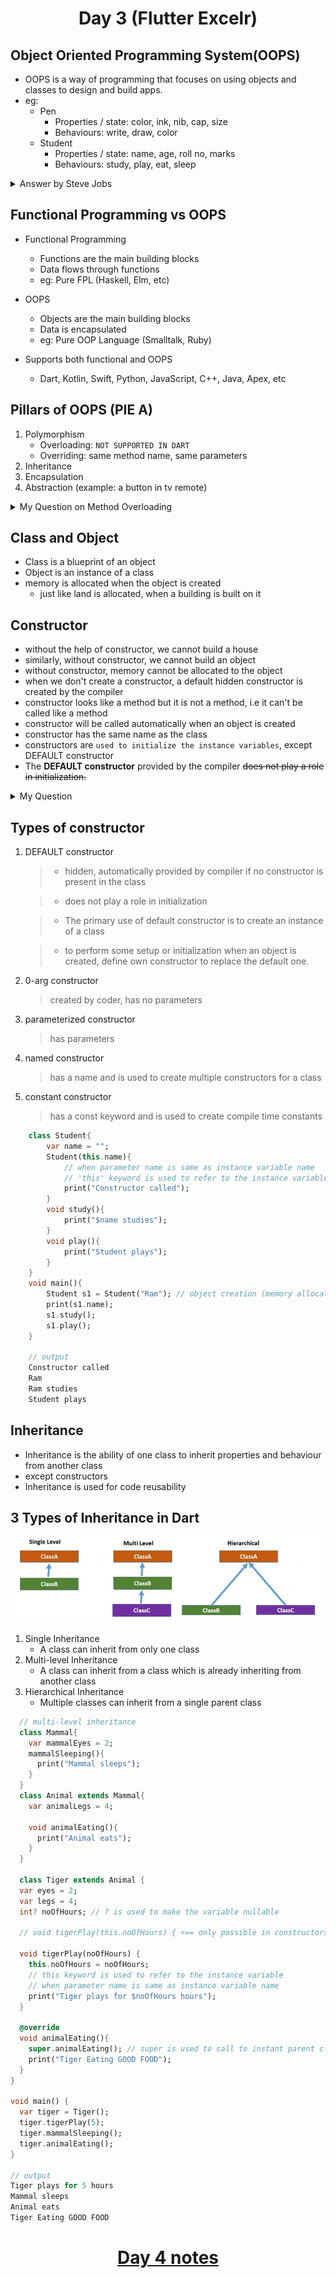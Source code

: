 <h1 align="center"> Day 3 (Flutter Excelr)</h1>

## Object Oriented Programming System(OOPS)

- OOPS is a way of programming that focuses on using objects and classes to design and build apps.
- eg:
  - Pen
    - Properties / state: color, ink, nib, cap, size
    - Behaviours: write, draw, color
  - Student
    - Properties / state: name, age, roll no, marks
    - Behaviours: study, play, eat, sleep

<details>
   <summary>Answer by Steve Jobs</summary>
   
   <br><b>Jeff Goodell:</b>

        Would you explain, in simple terms, exactly what object-oriented software is?
   

  <b>Steve Jobs: </b><br>

        Objects are like people. 
        They’re living, breathing things that have knowledge inside them about how to do things 
        and have memory inside them so they can remember things. And rather than interacting with them at a very low level, 
        you interact with them at a very high level of abstraction, like we’re doing right here.

        Here’s an example: 
          If I’m your laundry object, you can give me your dirty clothes and send me a message that says, 
          “Can you get my clothes laundered, please.” I happen to know where the best laundry place in San Francisco is. 
          And I speak English, and I have dollars in my pockets. 
          So I go out and hail a taxicab and tell the driver to take me to this place in San Francisco. 
          I go get your clothes laundered, I jump back in the cab, I get back here. 
          I give you your clean clothes and say, “Here are your clean clothes.”

          You have no idea how I did that. 
          You have no knowledge of the laundry place. Maybe you speak French, and you can’t even hail a taxi.
          You can’t pay for one, you don’t have dollars in your pocket. Yet I knew how to do all of that.
          And you didn’t have to know any of it. All that complexity was hidden inside of me, 
          and we were able to interact at a very high level of abstraction. 
          That’s what objects are. They encapsulate complexity, and the interfaces to that complexity are high level.
</details>

## Functional Programming vs OOPS

- Functional Programming
  - Functions are the main building blocks
  - Data flows through functions
  - eg: Pure FPL (Haskell, Elm, etc)
- OOPS

  - Objects are the main building blocks
  - Data is encapsulated
  - eg: Pure OOP Language (Smalltalk, Ruby)

- Supports both functional and OOPS
  - Dart, Kotlin, Swift, Python, JavaScript, C++, Java, Apex, etc

## Pillars of OOPS (PIE A)

1. Polymorphism 
    - Overloading: `NOT SUPPORTED IN DART`
    - Overriding: same method name, same parameters
2. Inheritance
3. Encapsulation
4. Abstraction (example: a button in tv remote)

<details> 
  <summary>My Question on Method Overloading</summary>
  <p>
    <br><b>Qn: </b><br> <br> Why some languages like <u>Dart and Python don't have method overloading</u>? what is the problem with method overloading?
  </p>

  <p>
    <b>Ans: </b>
    <ul>
      <li>
        This is due to their dynamic nature and the way they handle function arguments.
      </li><br>      
      <li>
        In these languages, you can pass varying numbers and types of arguments to a function, which makes method overloading unnecessary. 
        For example, you can use optional parameters, default values, or collections (like lists or dictionaries) to achieve similar results to method overloading.
      </li><br>
      <li>
        Instead of method overloading, Dart and Python offer other features like default parameters and named parameters to achieve similar functionality with less complexity.     
    </ul>  
  </p>
</details>

## Class and Object

- Class is a blueprint of an object
- Object is an instance of a class
- memory is allocated when the object is created
  - just like land is allocated, when a building is built on it

## Constructor

- without the help of constructor, we cannot build a house
- similarly, without constructor, we cannot build an object
- without constructor, memory cannot be allocated to the object
- when we don't create a constructor, a default hidden constructor is created by the compiler
- constructor looks like a method but it is not a method, i.e it can't be called like a method
- constructor will be called automatically when an object is created
- constructor has the same name as the class
- constructors are `used to initialize the instance variables`, except DEFAULT constructor
- The <b>DEFAULT constructor</b> provided by the compiler <strike>does not play a role in initialization.</strike>

<details>
  <summary>My Question</summary>
  <p>
    <b>Q : </b> 
      <ul>
        <li>What if a developer creates a constructor and does not explicitly initializes the variables? will the variables be initialized, if yes, who does it? Will the default constructor be provided or something else happens?</li>
    </ul>
    <b>A :</b> 
      <ul>
        <li>If a developer creates a constructor and does not explicitly initialize the instance variables, those variables will still be initialized with their default values.</li><br>
        <li>The <i><u><b>automatic initialization</b></u></i> of instance variables with default values is done <i><u><b>by Dart runtime system</b></u></i> when an object is created. This is a built-in feature of the language and happens regardless of whether a constructor is defined or not.</li><br>
        <li>The <b>default constructor</b> provided by the compiler <strike>does not play a role in initialization.</strike></li>
      </ul>
  </p>
</details>

## Types of constructor

  1. DEFAULT constructor

      > - hidden, automatically provided by compiler if no constructor is present in the class

      > - does not play a role in initialization

      > - The primary use of default constructor is to create an instance of a class

      > - to perform some setup or initialization when an object is created, define own constructor to replace the default one.
    
  2. 0-arg constructor
      > created by coder, has no parameters 
  3. parameterized constructor
      > has parameters
  4. named constructor
      > has a name and is used to create multiple constructors for a class
  5. constant constructor
      > has a const keyword and is used to create compile time constants

```dart
    class Student{
        var name = "";
        Student(this.name){
            // when parameter name is same as instance variable name
            // 'this' keyword is used to refer to the instance variable
            print("Constructor called");
        }
        void study(){
            print("$name studies");  
        }
        void play(){
            print("Student plays");
        }
    }
    void main(){
        Student s1 = Student("Ram"); // object creation (memory allocation)
        print(s1.name);
        s1.study();
        s1.play();
    }

    // output
    Constructor called
    Ram
    Ram studies
    Student plays
```

## Inheritance

- Inheritance is the ability of one class to inherit properties and behaviour from another class
- except constructors
- Inheritance is used for code reusability 

## 3 Types of Inheritance in Dart

<img src='inheritanceDart.png' alt="Types of Inheritance image">

1. Single Inheritance
    - A class can inherit from only one class
2. Multi-level Inheritance
    - A class can inherit from a class which is already inheriting from another class
3. Hierarchical Inheritance
    - Multiple classes can inherit from a single parent class

```dart
  // multi-level inheritance
  class Mammal{
    var mammalEyes = 2;
    mammalSleeping(){
      print("Mammal sleeps");
    }
  }
  class Animal extends Mammal{
    var animalLegs = 4;

    void animalEating(){
      print("Animal eats");
    }
  }

  class Tiger extends Animal {
  var eyes = 2;
  var legs = 4;
  int? noOfHours; // ? is used to make the variable nullable

  // void tigerPlay(this.noOfHours) { <== only possible in constructors

  void tigerPlay(noOfHours) {
    this.noOfHours = noOfHours;
    // this keyword is used to refer to the instance variable 
    // when parameter name is same as instance variable name
    print("Tiger plays for $noOfHours hours");
  }
  
  @override
  void animalEating(){
    super.animalEating(); // super is used to call to instant parent class
    print("Tiger Eating GOOD FOOD");
  }
}

void main() {
  var tiger = Tiger();
  tiger.tigerPlay(5);
  tiger.mammalSleeping();
  tiger.animalEating();
}

// output
Tiger plays for 5 hours
Mammal sleeps
Animal eats
Tiger Eating GOOD FOOD
```







<h1 align="center"> <a href="/day4.md">Day 4 notes</a></h1>
